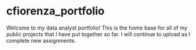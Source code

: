 # cfiorenza_portfolio
Welcome to my data analyst portfolio! This is the home base for all of my public projects that I have put together so far. I will continue to upload as I complete new assignments. 
